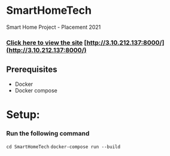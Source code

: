 # SmartHomeTech

Smart Home Project - Placement 2021

### [Click here to view the site](http://3.10.212.137:8000/) [http://3.10.212.137:8000/](http://3.10.212.137:8000/)

## Prerequisites

- Docker
- Docker compose

# Setup:

### Run the following command
`cd SmartHomeTech`
`docker-compose run --build`
